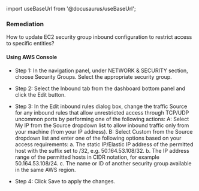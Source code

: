 import useBaseUrl from '@docusaurus/useBaseUrl';

### Remediation
How to update EC2 security group inbound configuration to restrict access to specific entities?

#### Using AWS Console

- Step 1: In the navigation panel, under NETWORK & SECURITY section, choose Security Groups. Select the appropriate security group.

- Step 2: Select the Inbound tab from the dashboard bottom panel and click the Edit button.

- Step 3: In the Edit inbound rules dialog box, change the traffic Source for any inbound rules that allow unrestricted access through TCP/UDP uncommon ports by performing one of the following actions:
	 A: Select My IP from the Source dropdown list to allow inbound traffic only from your machine (from your IP address).
	 B: Select Custom from the Source dropdown list and enter one of the following options based on your access requirements:
		a. The static IP/Elastic IP address of the permitted host with the suffix set to /32, e.g. 50.164.53.108/32.
		b. The IP address range of the permitted hosts in CIDR notation, for example 50.164.53.108/24.
		c. The name or ID of another security group available in the same AWS region.

- Step 4: Click Save to apply the changes.